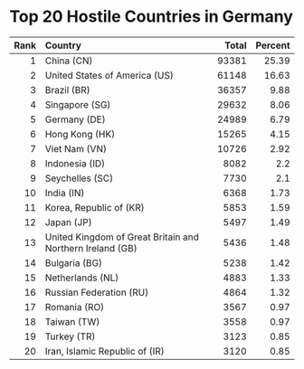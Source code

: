 # Top 20 Hostile Countries in Germany

| Rank | Country | Total | Percent |
| ---: | :------ | ----: | ------: |
| 1 | China (CN) | 93381 | 25.39 |
| 2 | United States of America (US) | 61148 | 16.63 |
| 3 | Brazil (BR) | 36357 | 9.88 |
| 4 | Singapore (SG) | 29632 | 8.06 |
| 5 | Germany (DE) | 24989 | 6.79 |
| 6 | Hong Kong (HK) | 15265 | 4.15 |
| 7 | Viet Nam (VN) | 10726 | 2.92 |
| 8 | Indonesia (ID) | 8082 | 2.2 |
| 9 | Seychelles (SC) | 7730 | 2.1 |
| 10 | India (IN) | 6368 | 1.73 |
| 11 | Korea, Republic of (KR) | 5853 | 1.59 |
| 12 | Japan (JP) | 5497 | 1.49 |
| 13 | United Kingdom of Great Britain and Northern Ireland (GB) | 5436 | 1.48 |
| 14 | Bulgaria (BG) | 5238 | 1.42 |
| 15 | Netherlands (NL) | 4883 | 1.33 |
| 16 | Russian Federation (RU) | 4864 | 1.32 |
| 17 | Romania (RO) | 3567 | 0.97 |
| 18 | Taiwan (TW) | 3558 | 0.97 |
| 19 | Turkey (TR) | 3123 | 0.85 |
| 20 | Iran, Islamic Republic of (IR) | 3120 | 0.85 |
